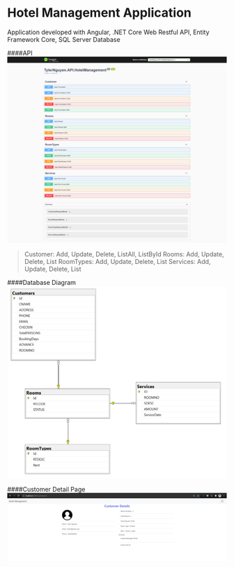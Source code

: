 # Hotel Management Application
Application developed with Angular, .NET Core Web Restful API, Entity Framework Core, SQL Server Database

####API
![Script](./images/api.png)
> Customer: Add, Update, Delete, ListAll, ListById
>  Rooms: Add, Update, Delete, List
>  RoomTypes: Add, Update, Delete, List
>  Services: Add, Update, Delete, List

####Database Diagram
![Script](./images/database-diagram.PNG)

####Customer Detail Page
![Script](./images/customer-detail.PNG)
